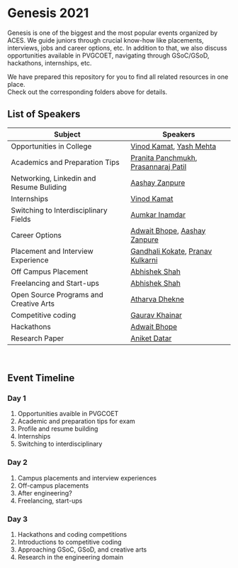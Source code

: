 # Genesis 2021

Genesis is one of the biggest and the most popular events organized by ACES. We guide juniors through crucial know-how like placements, interviews, jobs and career options, etc. In addition to that, we also discuss opportunities available in PVGCOET, navigating through GSoC/GSoD, hackathons, internships, etc.  

We have prepared this repository for you to find all related resources in one place.  
Check out the corresponding folders above for details.

## List of Speakers

| Subject | Speakers |
| --------------- | --------------- |
| Opportunities in College | [Vinod Kamat](https://www.linkedin.com/in/vinodkamat2607/), [Yash Mehta]() |
| Academics and Preparation Tips | [Pranita Panchmukh](https://www.linkedin.com/in/pranita-panchmukh-2444501b6/), [Prasannaraj Patil](https://www.linkedin.com/in/prasannaraj-patil/) |
| Networking, Linkedin and Resume Buliding | [Aashay Zanpure](https://www.linkedin.com/in/aashayzanpure/) |
| Internships | [Vinod Kamat](https://www.linkedin.com/in/vinodkamat2607/) |
| Switching to Interdisciplinary Fields| [Aumkar Inamdar](https://www.linkedin.com/in/aumkar-inamdar-57964b191/) |
| Career Options | [Adwait Bhope](https://www.linkedin.com/in/adwaitbhope/), [Aashay Zanpure](https://www.linkedin.com/in/aashayzanpure/) |
| Placement and Interview Experience | [Gandhali Kokate](https://www.linkedin.com/in/gandhali-kokate-7b8961179/), [Pranav Kulkarni](https://www.linkedin.com/in/pranav-r-kulkarni/) |
| Off Campus Placement | [Abhishek Shah](https://www.linkedin.com/in/abhishekshah1998/) |
| Freelancing and Start-ups | [Abhishek Shah](https://www.linkedin.com/in/abhishekshah1998/) |
| Open Source Programs and Creative Arts | [Atharva Dhekne](https://www.linkedin.com/in/atharvadhekne/) |
| Competitive coding  | [Gaurav Khainar](https://www.linkedin.com/in/gaurav-khairnar-393100171/) |
| Hackathons | [Adwait Bhope](https://www.linkedin.com/in/adwaitbhope/) |
| Research Paper | [Aniket Datar](https://www.linkedin.com/in/ezpuns/) |

<br/>


## Event Timeline
 
### Day 1
1. Opportunities avaible in PVGCOET
2. Academic and preparation tips for exam
3. Profile and resume building
4. Internships
5. Switching to interdisciplinary

### Day 2
1. Campus placements and interview experiences
2. Off-campus placements
3. After engineering?
4. Freelancing, start-ups
 
### Day 3
1. Hackathons and coding competitions
2. Introductions to competitive coding
3. Approaching GSoC, GSoD, and creative arts
4. Research in the engineering domain



